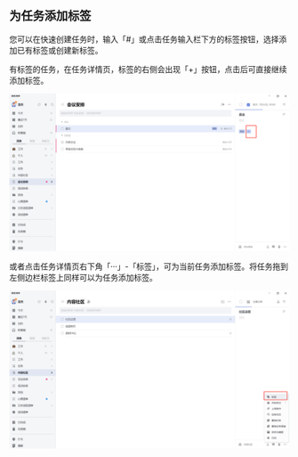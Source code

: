 ## 为任务添加标签

您可以在快速创建任务时，输入「#」或点击任务输入栏下方的标签按钮，选择添加已有标签或创建新标签。

有标签的任务，在任务详情页，标签的右侧会出现「+」按钮，点击后可直接继续添加标签。

![images33](../../images/windows/33.png)

或者点击任务详情页右下角「···」-「标签」，可为当前任务添加标签。将任务拖到左侧边栏标签上同样可以为任务添加标签。

![images34](../../images/windows/34.png)
